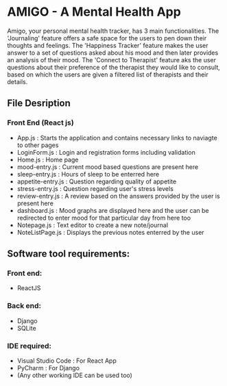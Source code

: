 # AMIGO - A Mental Health App

   Amigo, your personal mental health tracker, has 3 main functionalities. The 'Journaling' feature offers a safe space for the users to pen down their thoughts and feelings. The 'Happiness Tracker' feature makes the user answer to a set of questions asked about his mood and then later provides an analysis of their mood. The 'Connect to Therapist' feature aks the user questions about their preference of the therapist they would like to consult, based on which the users are given a filtered list of therapists and their details.

## File Desription
### Front End (React js)
   * App.js : Starts the application and contains necessary links to naviagte to other pages
   * LoginForm.js : Login and registration forms including validation
   * Home.js : Home page 
   * mood-entry.js : Current mood based questions are present here
   * sleep-entry.js : Hours of sleep to be enterred here
   * appetite-entry.js : Question regarding quality of appetite
   * stress-entry.js : Question regarding user's stress levels
   * review-entry.js : A review based on the answers provided by the user is present here
   * dashboard.js : Mood graphs are displayed here and the user can be redirected to enter mood for that particular day from here too
   * Notepage.js : Text editor to create a new note/journal
   * NoteListPage.js : Displays the previous notes enterred by the user
   
## Software tool requirements:
### Front end:
  * ReactJS

### Back end:
  * Django
  * SQLite

### IDE required:
   * Visual Studio Code : For React App
   * PyCharm : For Django
   * (Any other working IDE can be used too)
